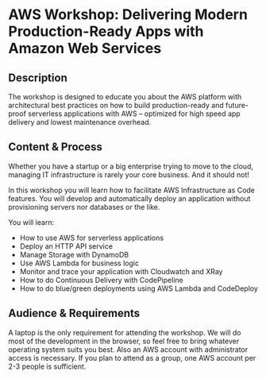 # AWS Workshop: Delivering Modern Production-Ready Apps with Amazon Web Services

## Description

The workshop is designed to educate you about the AWS platform with architectural best practices on how to build production-ready and future-proof serverless applications with AWS – optimized for high speed app delivery and lowest maintenance overhead.

## Content & Process

Whether you have a startup or a big enterprise trying to move to the cloud, managing IT infrastructure is rarely your core business. And it should not!

In this workshop you will learn how to facilitate AWS Infrastructure as Code features. You will develop and automatically deploy an application without provisioning servers nor databases or the like.

You will learn:
* How to use AWS for serverless applications
* Deploy an HTTP API service
* Manage Storage with DynamoDB
* Use AWS Lambda for business logic
* Monitor and trace your application with Cloudwatch and XRay
* How to do Continuous Delivery with CodePipeline
* How to do blue/green deployments using AWS Lambda and CodeDeploy

## Audience & Requirements

A laptop is the only requirement for attending the workshop. We will do most of the development in the browser, so feel free to bring whatever operating system suits you best.  Also an AWS account with administrator access is necessary. If you plan to attend as a group, one AWS account per 2-3 people is sufficient.